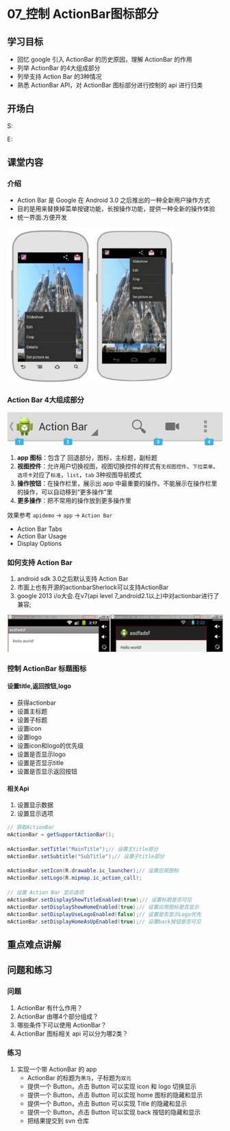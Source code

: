 # 07_控制 ActionBar图标部分
## 学习目标
- 回忆 google 引入 ActionBar 的历史原因，理解 ActionBar 的作用
- 列举 ActionBar 的4大组成部分
- 列举支持 Action Bar 的3种情况
- 熟悉 ActionBar API，对 ActionBar 图标部分进行控制的 api 进行归类

## 开场白
S:

E:

## 课堂内容
### 介绍
* Action Bar 是 Google 在 Android 3.0 之后推出的一种全新用户操作方式
* 目的是用来替换掉菜单按键功能，长按操作功能，提供一种全新的操作体验
* 统一界面.方便开发

![对比](img/actionbar.png)

### Action Bar 4大组成部分
![ActionBar](img/action_bar_basics.png)

1. **app 图标**：包含了 回退部分，图标，主标题，副标题
2. **视图控件**：允许用户切换视图，视图切换控件的样式有`无视图控件`、`下拉菜单`、`选项卡`对应了`标准`，`list`，`tab` 3种视图导航模式
3. **操作按钮**：在操作栏里，展示出 app 中最重要的操作。不能展示在操作栏里的操作，可以自动移到“更多操作”里
4. **更多操作**：把不常用的操作放到更多操作里

效果参考 `apidemo` -> `app` -> `Action Bar`
- Action Bar Tabs
- Action Bar Usage
- Display Options

### 如何支持 Action Bar
1. android sdk 3.0之后默认支持 Action Bar
2. 市面上也有开源的actionbarSherlock可以支持ActionBar
3. google 2013 i/o大会.在v7(api level 7_android2.1以上)中对actionbar进行了兼容;

![3.0以上默认就是ActionBar](img/actionbar_compat.png)

### 控制 ActionBar 标题图标
#### 设置title,返回按钮,logo
+ 获得actionbar
+ 设置主标题
+ 设置子标题
+ 设置icon
+ 设置logo
+ 设置icon和logo的优先级
+ 设置是否显示logo
+ 设置是否显示title
+ 设置是否显示返回按钮

#### 相关Api
1. 设置显示数据
2. 设置显示选项

```java
// 获取ActionBar
mActionBar = getSupportActionBar();

mActionBar.setTitle("MainTitle");// 设置主title部分
mActionBar.setSubtitle("SubTitle");// 设置子title部分

mActionBar.setIcon(R.drawable.ic_launcher);// 设置应用图标
mActionBar.setLogo(R.mipmap.ic_action_call);

// 设置 Action Bar 显示选项
mActionBar.setDisplayShowTitleEnabled(true);// 设置标题是否可见
mActionBar.setDisplayShowHomeEnabled(true);// 设置应用图标是否显示
mActionBar.setDisplayUseLogoEnabled(false);// 设置是否显示Logo优先
mActionBar.setDisplayHomeAsUpEnabled(true);// 设置back按钮是否可见
```

## 重点难点讲解

## 问题和练习
### 问题
1. ActionBar 有什么作用？
2. ActionBar 由哪4个部分组成？
3. 哪些条件下可以使用 ActionBar？ 
4. ActionBar 图标相关 api 可以分为哪2类？

### 练习
1. 实现一个带 ActionBar 的 app
    - ActionBar 的标题为`黑马`，子标题为`双元`
    - 提供一个 Button，点击 Button 可以实现 icon 和 logo 切换显示
    - 提供一个 Button，点击 Button 可以实现 home 图标的隐藏和显示
    - 提供一个 Button，点击 Button 可以实现 Title 的隐藏和显示
    - 提供一个 Button，点击 Button 可以实现 back 按钮的隐藏和显示
    - 把结果提交到 svn 仓库


